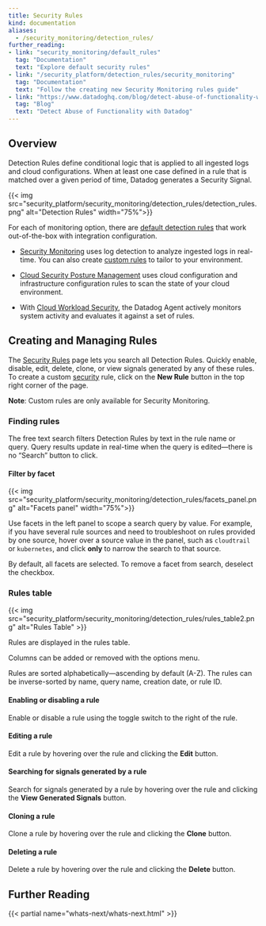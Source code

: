 ```yaml
---
title: Security Rules
kind: documentation
aliases:
  - /security_monitoring/detection_rules/
further_reading:
- link: "security_monitoring/default_rules"
  tag: "Documentation"
  text: "Explore default security rules"
- link: "/security_platform/detection_rules/security_monitoring"
  tag: "Documentation"
  text: "Follow the creating new Security Monitoring rules guide"
- link: "https://www.datadoghq.com/blog/detect-abuse-of-functionality-with-datadog/"
  tag: "Blog"
  text: "Detect Abuse of Functionality with Datadog"
---
```


## Overview

Detection Rules define conditional logic that is applied to all ingested logs and cloud configurations. When at least one case defined in a rule that is matched over a given period of time, Datadog generates a Security Signal.

{{< img src="security_platform/security_monitoring/detection_rules/detection_rules.png" alt="Detection Rules" width="75%">}}

For each of monitoring option, there are [default detection rules][1] that work out-of-the-box with integration configuration.

- [Security Monitoring][2] uses log detection to analyze ingested logs in real-time. You can also create [custom rules][3] to tailor to your environment.

- [Cloud Security Posture Management][4] uses cloud configuration and infrastructure configuration rules to scan the state of your cloud environment.

- With [Cloud Workload Security][5], the Datadog Agent actively monitors system activity and evaluates it against a set of rules.

## Creating and Managing Rules

The [Security Rules][6] page lets you search all Detection Rules. Quickly enable, disable, edit, delete, clone, or view signals generated by any of these rules. To create a custom [security][3] rule, click on the **New Rule** button in the top right corner of the page.

**Note**: Custom rules are only available for Security Monitoring.

### Finding rules

The free text search filters Detection Rules by text in the rule name or query. Query results update in real-time when the query is edited—there is no “Search” button to click.

#### Filter by facet

{{< img src="security_platform/security_monitoring/detection_rules/facets_panel.png" alt="Facets panel" width="75%">}}

Use facets in the left panel to scope a search query by value. For example, if you have several rule sources and need to troubleshoot on rules provided by one source, hover over a source value in the panel, such as `cloudtrail` or `kubernetes`, and click **only** to narrow the search to that source.

By default, all facets are selected. To remove a facet from search, deselect the checkbox.

### Rules table

{{< img src="security_platform/security_monitoring/detection_rules/rules_table2.png" alt="Rules Table"  >}}

Rules are displayed in the rules table.

Columns can be added or removed with the options menu.

Rules are sorted alphabetically—ascending by default (A-Z). The rules can be inverse-sorted by name, query name, creation date, or rule ID.

#### Enabling or disabling a rule

Enable or disable a rule using the toggle switch to the right of the rule.

#### Editing a rule

Edit a rule by hovering over the rule and clicking the **Edit** button.

#### Searching for signals generated by a rule

Search for signals generated by a rule by hovering over the rule and clicking the **View Generated Signals** button.

#### Cloning a rule

Clone a rule by hovering over the rule and clicking the **Clone** button.

#### Deleting a rule

Delete a rule by hovering over the rule and clicking the **Delete** button.

## Further Reading
{{< partial name="whats-next/whats-next.html" >}}


[1]: /security_platform/default_rules/
[2]: /security_platform/security_monitoring/
[3]: /security_platform/security_monitoring/log_detection_rules/
[4]: /security_platform/cspm/
[5]: /security_platform/cloud_workload_security/
[6]: https://app.datadoghq.com/security/configuration/rules
